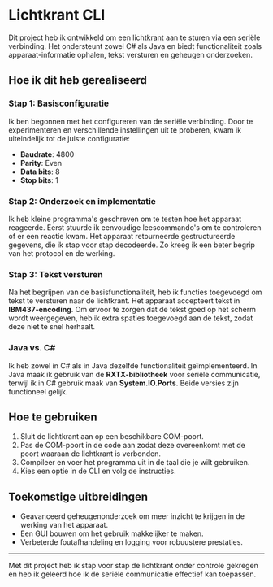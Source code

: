 ﻿# Lichtkrant CLI

Dit project heb ik ontwikkeld om een lichtkrant aan te sturen via een seriële verbinding. Het ondersteunt zowel C# als Java en biedt functionaliteit zoals apparaat-informatie ophalen, tekst versturen en geheugen onderzoeken.

## Hoe ik dit heb gerealiseerd

### Stap 1: Basisconfiguratie
Ik ben begonnen met het configureren van de seriële verbinding. Door te experimenteren en verschillende instellingen uit te proberen, kwam ik uiteindelijk tot de juiste configuratie:
- **Baudrate**: 4800
- **Parity**: Even
- **Data bits**: 8
- **Stop bits**: 1

### Stap 2: Onderzoek en implementatie
Ik heb kleine programma's geschreven om te testen hoe het apparaat reageerde. Eerst stuurde ik eenvoudige leescommando's om te controleren of er een reactie kwam. Het apparaat retourneerde gestructureerde gegevens, die ik stap voor stap decodeerde. Zo kreeg ik een beter begrip van het protocol en de werking.

### Stap 3: Tekst versturen
Na het begrijpen van de basisfunctionaliteit, heb ik functies toegevoegd om tekst te versturen naar de lichtkrant. Het apparaat accepteert tekst in **IBM437-encoding**. Om ervoor te zorgen dat de tekst goed op het scherm wordt weergegeven, heb ik extra spaties toegevoegd aan de tekst, zodat deze niet te snel herhaalt.

### Java vs. C#
Ik heb zowel in C# als in Java dezelfde functionaliteit geïmplementeerd. In Java maak ik gebruik van de **RXTX-bibliotheek** voor seriële communicatie, terwijl ik in C# gebruik maak van **System.IO.Ports**. Beide versies zijn functioneel gelijk.

## Hoe te gebruiken
1. Sluit de lichtkrant aan op een beschikbare COM-poort.
2. Pas de COM-poort in de code aan zodat deze overeenkomt met de poort waaraan de lichtkrant is verbonden.
3. Compileer en voer het programma uit in de taal die je wilt gebruiken.
4. Kies een optie in de CLI en volg de instructies.

## Toekomstige uitbreidingen
- Geavanceerd geheugenonderzoek om meer inzicht te krijgen in de werking van het apparaat.
- Een GUI bouwen om het gebruik makkelijker te maken.
- Verbeterde foutafhandeling en logging voor robuustere prestaties.

---

Met dit project heb ik stap voor stap de lichtkrant onder controle gekregen en heb ik geleerd hoe ik de seriële communicatie effectief kan toepassen.
